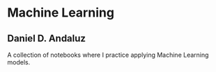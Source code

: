 # Machine Learning
## Daniel D. Andaluz

A collection of notebooks where I practice applying Machine Learning models.